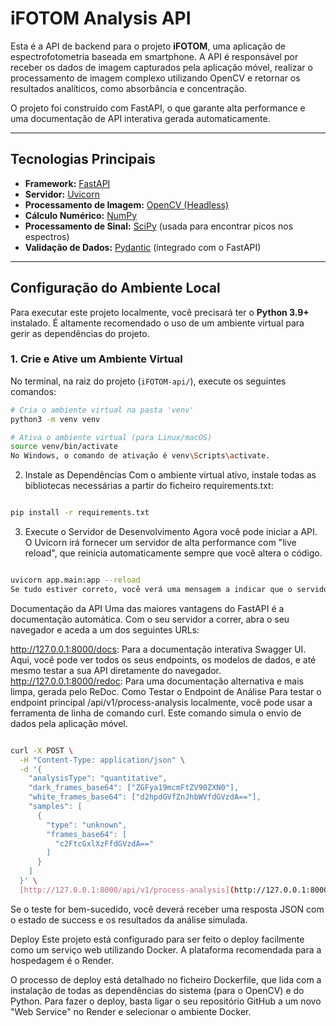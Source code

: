 # iFOTOM Analysis API

Esta é a API de backend para o projeto **iFOTOM**, uma aplicação de espectrofotometria baseada em smartphone. A API é responsável por receber os dados de imagem capturados pela aplicação móvel, realizar o processamento de imagem complexo utilizando OpenCV e retornar os resultados analíticos, como absorbância e concentração.

O projeto foi construído com FastAPI, o que garante alta performance e uma documentação de API interativa gerada automaticamente.

---

## Tecnologias Principais

* **Framework:** [FastAPI](https://fastapi.tiangolo.com/)
* **Servidor:** [Uvicorn](https://www.uvicorn.org/)
* **Processamento de Imagem:** [OpenCV (Headless)](https://pypi.org/project/opencv-python-headless/)
* **Cálculo Numérico:** [NumPy](https://numpy.org/)
* **Processamento de Sinal:** [SciPy](https://scipy.org/) (usada para encontrar picos nos espectros)
* **Validação de Dados:** [Pydantic](https://docs.pydantic.dev/) (integrado com o FastAPI)

---

## Configuração do Ambiente Local

Para executar este projeto localmente, você precisará ter o **Python 3.9+** instalado. É altamente recomendado o uso de um ambiente virtual para gerir as dependências do projeto.

### 1. Crie e Ative um Ambiente Virtual

No terminal, na raiz do projeto (`iFOTOM-api/`), execute os seguintes comandos:

```bash
# Cria o ambiente virtual na pasta 'venv'
python3 -m venv venv

# Ativa o ambiente virtual (para Linux/macOS)
source venv/bin/activate
No Windows, o comando de ativação é venv\Scripts\activate.
```
2. Instale as Dependências
Com o ambiente virtual ativo, instale todas as bibliotecas necessárias a partir do ficheiro requirements.txt:

```Bash

pip install -r requirements.txt
```
3. Execute o Servidor de Desenvolvimento
Agora você pode iniciar a API. O Uvicorn irá fornecer um servidor de alta performance com "live reload", que reinicia automaticamente sempre que você altera o código.
```Bash

uvicorn app.main:app --reload
Se tudo estiver correto, você verá uma mensagem a indicar que o servidor está a correr em http://127.0.0.1:8000.
```
Documentação da API 
Uma das maiores vantagens do FastAPI é a documentação automática. Com o seu servidor a correr, abra o seu navegador e aceda a um dos seguintes URLs:

http://127.0.0.1:8000/docs: Para a documentação interativa Swagger UI. Aqui, você pode ver todos os seus endpoints, os modelos de dados, e até mesmo testar a sua API diretamente do navegador.
http://127.0.0.1:8000/redoc: Para uma documentação alternativa e mais limpa, gerada pelo ReDoc.
Como Testar o Endpoint de Análise
Para testar o endpoint principal /api/v1/process-analysis localmente, você pode usar a ferramenta de linha de comando curl. Este comando simula o envio de dados pela aplicação móvel.
```Bash

curl -X POST \
  -H "Content-Type: application/json" \
  -d '{
    "analysisType": "quantitative",
    "dark_frames_base64": ["ZGFya19mcmFtZV90ZXN0"],
    "white_frames_base64": ["d2hpdGVfZnJhbWVfdGVzdA=="],
    "samples": [
      {
        "type": "unknown",
        "frames_base64": [
          "c2FtcGxlXzFfdGVzdA=="
        ]
      }
    ]
  }' \
  [http://127.0.0.1:8000/api/v1/process-analysis](http://127.0.0.1:8000/api/v1/process-analysis)
```
Se o teste for bem-sucedido, você deverá receber uma resposta JSON com o estado de success e os resultados da análise simulada.

Deploy
Este projeto está configurado para ser feito o deploy facilmente como um serviço web utilizando Docker. A plataforma recomendada para a hospedagem é o Render.

O processo de deploy está detalhado no ficheiro Dockerfile, que lida com a instalação de todas as dependências do sistema (para o OpenCV) e do Python. Para fazer o deploy, basta ligar o seu repositório GitHub a um novo "Web Service" no Render e selecionar o ambiente Docker.
